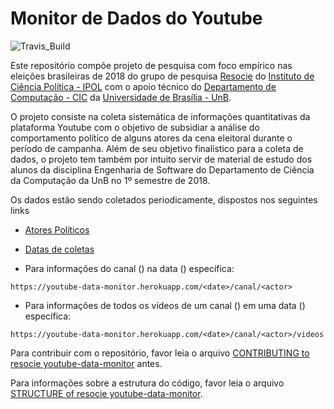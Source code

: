 # Monitor de Dados do Youtube

![Travis_Build](https://travis-ci.org/unb-cic-esw/youtube-data-monitor.svg?branch=master)

Este repositório compõe projeto de pesquisa com foco empírico nas eleições
brasileiras de 2018 do grupo de pesquisa [Resocie](http://resocie.org) do
[Instituto de Ciência Política - IPOL](http://ipol.unb.br/) com o apoio técnico
do [Departamento de Computação - CIC](http://www.cic.unb.br/) da
[Universidade de Brasília - UnB](http://unb.br).

O projeto consiste na coleta sistemática de informações quantitativas da
plataforma Youtube com o objetivo de subsidiar a análise do comportamento
político de alguns atores da cena eleitoral durante o período de campanha.
Além de seu objetivo finalístico para a coleta de dados, o projeto tem também
por intuito servir de material de estudo dos alunos da disciplina Engenharia
de Software do Departamento de Ciência da Computação da UnB no 1º semestre de
2018.


Os dados estão sendo coletados periodicamente, dispostos nos seguintes links

- [Atores Políticos](https://youtube-data-monitor.herokuapp.com/actors)

- [Datas de coletas](https://youtube-data-monitor.herokuapp.com/dates)

- Para informações do canal (<actor>) na data (<date>) específica:

```
https://youtube-data-monitor.herokuapp.com/<date>/canal/<actor>
```

- Para informações de todos os vídeos de um canal (<actor>) em uma data (<date>) específica:

```
https://youtube-data-monitor.herokuapp.com/<date>/canal/<actor>/videos
```

Para contribuir com o repositório, favor leia o arquivo
[CONTRIBUTING to resocie youtube-data-monitor](CONTRIBUTING.md) antes.

Para informações sobre a estrutura do código, favor leia o arquivo
[STRUCTURE of resocie youtube-data-monitor](STRUCTURE.md).
